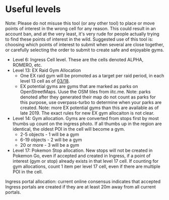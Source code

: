 # Useful levels

Note: Please do not misuse this tool (or any other tool) to place or move points of interest in the wrong cell for any reason.  This could result in an account ban, and at the very least, it's very rude for people actually trying to find these points of interest in the wild.  Suggested use of this tool is: choosing which points of interest to submit when several are close together, or carefully selecting the order to submit to create safe and enjoyable gyms. 

- Level 6: Ingress Cell level. These are the cells denoted ALPHA, ROMERO, etc.
- Level 13: EX Raid Gym Allocation
  - One EX raid gym will be promoted as a target per raid period, in each level 13 cell as of [03/18](https://www.reddit.com/r/TheSilphRoad/comments/7zyrkt/recent_ex_wave_now_uses_s2_cells_level_13/?st=jgszul5t&sh=8c178358).
  - EX potential gyms are gyms that are marked as parks on OpenStreetMaps.  Uuse the OSM tiles from iitc.me. Note: parks denoted after they generated their map do not count as parks for this purpose, use overpass-turbo to determine when your parks are created.  Note: more EX potential gyms than this are available as of late 2019.  The exact rules for new EX gym allocaiton is not clear.
- Level 14: Gym allocation.  Gyms are converted from stops first by most thumbs up count on the ingress photo. If all thumbs up in the region are identical, the oldest POI in the cell will become a gym.
  - 2-5 objects - 1 will be a gym
  - 6-19 objects - 2 will be a gym
  - 20 or more - 3 will be a gym
- Level 17: Pokemon Stop allocation. New stops will not be created in Pokemon Go, even if accepted and created in Ingress, if a point of interest (gym or stop) already exists in that level 17 cell. If counting for gym allocations, count 1 item per level 17 cell, even if there are multiple POI in the cell.

Ingress portal allocation: current online consensus indicates that accepted Ingress portals are created if they are at least 20m away from all current portals.


